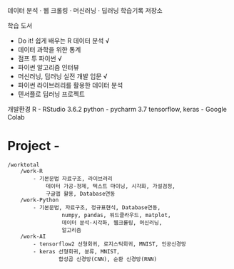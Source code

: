 데이터 분석 · 웹 크롤링 · 머신러닝 · 딥러닝 학습기록 저장소

학습 도서
- Do it! 쉽게 배우는 R 데이터 분석 √
- 데이터 과학을 위한 통계
- 점프 투 파이썬 √
- 파이썬 알고리즘 인터뷰
- 머신러닝, 딥러닝 실전 개발 입문 √
- 파이썬 라이브러리를 활용한 데이터 분석
- 텐서플로 딥러닝 프로젝트


개발환경
R - RStudio 3.6.2
python - pycharm 3.7
tensorflow, keras - Google Colab


# Project -
    /worktotal
        /work-R
            - 기본문법 자료구조, 라이브러리
                데이터 가공·정제, 텍스트 마이닝, 시각화, 가설검정,
                구글맵 활용, Database연동
        /work-Python
            - 기본문법, 자료구조, 정규표현식, Database연동,
                     numpy, pandas, 워드클라우드, matplot,
                     데이터 분석·시각화, 웹크롤링, 머신러닝,
                     알고리즘
        /work-AI
            - tensorflow2 선형회귀, 로지스틱회귀, MNIST, 인공신경망 
            - keras 선형회귀, 분류, MNIST, 
                    합성곱 신경망(CNN), 순환 신경망(RNN)
